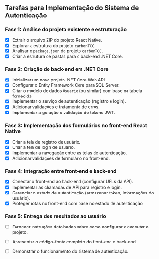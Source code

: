 ## Tarefas para Implementação do Sistema de Autenticação

### Fase 1: Análise do projeto existente e estruturação
- [x] Extrair o arquivo ZIP do projeto React Native.
- [x] Explorar a estrutura do projeto `carbonTCC`.
- [x] Analisar o `package.json` do projeto `carbonTCC`.
- [x] Criar a estrutura de pastas para o back-end .NET Core.

### Fase 2: Criação do back-end em .NET Core
- [x] Inicializar um novo projeto .NET Core Web API.
- [x] Configurar o Entity Framework Core para SQL Server.
- [x] Criar o modelo de dados `Usuario` (ou similar) com base na tabela fornecida.
- [x] Implementar o serviço de autenticação (registro e login).
- [x] Adicionar validações e tratamento de erros.
- [x] Implementar a geração e validação de tokens JWT.

### Fase 3: Implementação dos formulários no front-end React Native
- [x] Criar a tela de registro de usuário.
- [x] Criar a tela de login de usuário.
- [x] Implementar a navegação entre as telas de autenticação.
- [x] Adicionar validações de formulário no front-end.

### Fase 4: Integração entre front-end e back-end
- [x] Conectar o front-end ao back-end (configurar URLs da API).
- [x] Implementar as chamadas de API para registro e login.
- [x] Gerenciar o estado de autenticação (armazenar token, informações do usuário).
- [x] Proteger rotas no front-end com base no estado de autenticação.

### Fase 5: Entrega dos resultados ao usuário
- [ ] Fornecer instruções detalhadas sobre como configurar e executar o projeto.
- [ ] Apresentar o código-fonte completo do front-end e back-end.
- [ ] Demonstrar o funcionamento do sistema de autenticação.

